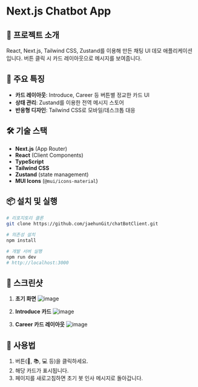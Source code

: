 # Next.js Chatbot App

## 📄 프로젝트 소개

React, Next.js, Tailwind CSS, Zustand를 이용해 만든 채팅 UI 데모 애플리케이션입니다. 버튼 클릭 시 카드 레이아웃으로 메시지를 보여줍니다.

## 🚀 주요 특징

- **카드 레이아웃**: Introduce, Career 등 버튼별 정교한 카드 UI
- **상태 관리**: Zustand를 이용한 전역 메시지 스토어
- **반응형 디자인**: Tailwind CSS로 모바일/데스크톱 대응

## 🛠️ 기술 스택

- **Next.js** (App Router)
- **React** (Client Components)
- **TypeScript**
- **Tailwind CSS**
- **Zustand** (state management)
- **MUI Icons** (`@mui/icons-material`)

## 📦 설치 및 실행

```bash
# 리포지토리 클론
git clone https://github.com/jaehunGit/chatBotClient.git

# 의존성 설치
npm install

# 개발 서버 실행
npm run dev
# http://localhost:3000
```

## 📸 스크린샷

1. **초기 화면**&#x20;
![image](https://github.com/user-attachments/assets/2bb19699-445d-404a-9db3-ddf03b6a9646)

2. **Introduce 카드**&#x20;
![image](https://github.com/user-attachments/assets/2f71b84f-d359-474a-8b96-199125fb3160)

3. **Career 카드 레이아웃**&#x20;
![image](https://github.com/user-attachments/assets/57411599-783d-4f9d-9d7c-d08f737c8cdd)

## 📖 사용법

1. 버튼(👋, 📚, 💻 등)을 클릭하세요.
2. 해당 카드가 표시됩니다.
3. 페이지를 새로고침하면 초기 봇 인사 메시지로 돌아갑니다.
